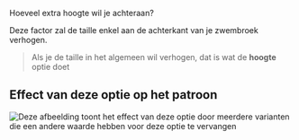 Hoeveel extra hoogte wil je achteraan?

Deze factor zal de taille enkel aan de achterkant van je zwembroek verhogen.

> Als je de taille in het algemeen wil verhogen, dat is wat de **hoogte** optie doet

## Effect van deze optie op het patroon

![Deze afbeelding toont het effect van deze optie door meerdere varianten die een andere waarde hebben voor deze optie te vervangen](shin\_backrise\_sample.svg "Effect van deze optie op het patroon")
